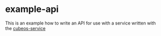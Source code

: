 # example-api

This is an example how to write an API for use with a service written with the [cubeos-service](https://github.com/Cube-OS/cubeos-service)
